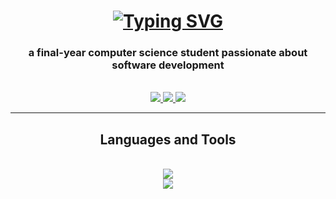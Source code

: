 <h1 align="center">
  <a href="https://git.io/typing-svg"><img src="https://readme-typing-svg.demolab.com?font=Righteous&size=25&pause=1000&color=8EF7F0&center=true&random=false&width=435&height=55&lines=Hi There,+I'm+Mai+Elkhodery" alt="Typing SVG" /></a>
</h1>

<h3 align="center"> a final-year computer science student passionate about software development </h3>
<br/>

<div align="center">
  <a href="https://mail.google.com/mail">
    <img src="https://img.shields.io/badge/Gmail-D14836?style=for-the-badge&logo=gmail&logoColor=white"/>
  </a>
  <a href="https://www.linkedin.com/in/mai-elkhodery">
    <img src="https://img.shields.io/badge/LinkedIn-0071B5?style=for-the-badge&logo=gmail&logoColor=white"/>
  </a>
    <a href="https://www.facebook.com/mai.elkhodery.3">
    <img src="https://img.shields.io/badge/Facebook-0071B5?style=for-the-badge&logo=gmail&logoColor=white"/>
  </a>
</div>

<hr/>

<h2 align="center"> Languages and Tools </h2>
<br/>
<div align="center">

  <a href="https://skillicons.dev">
    <img src="https://skillicons.dev/icons?i=git,java,kotlin,ktor,firebase,androidstudio" /><br/>
    <img src="https://skillicons.dev/icons?i=html,css,firebase,mysql,mongodb" />
  </a>
</div>
